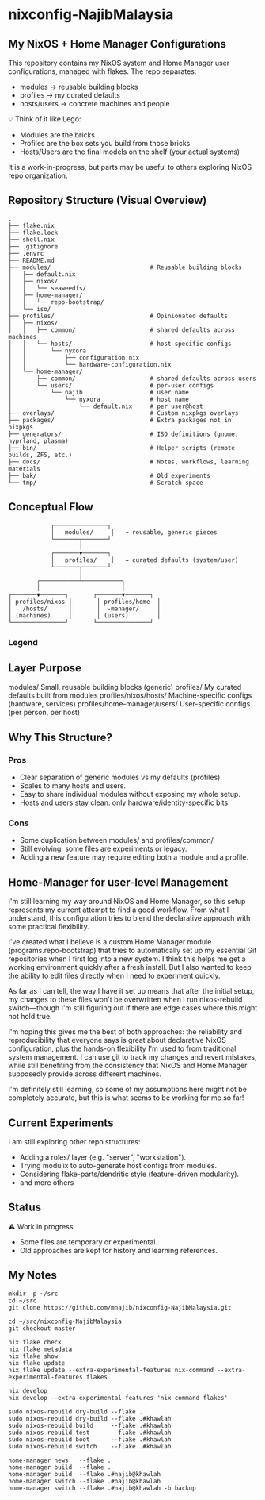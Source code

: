 # nixconfig-NajibMalaysia

## My NixOS + Home Manager Configurations

This repository contains my NixOS system and Home Manager user
configurations, managed with flakes. The repo separates:

- modules     → reusable building blocks
- profiles    → my curated defaults
- hosts/users → concrete machines and people

💡 Think of it like Lego:
- Modules are the bricks
- Profiles are the box sets you build from those bricks
- Hosts/Users are the final models on the shelf (your actual systems)

It is a work-in-progress, but parts may be useful to others
exploring NixOS repo organization.

## Repository Structure (Visual Overview)

```
.
├── flake.nix
├── flake.lock
├── shell.nix
├── .gitignore
├── .envrc
├── README.md
├── modules/                            # Reusable building blocks
│   ├── default.nix
│   ├── nixos/
│   │   └── seaweedfs/
│   ├── home-manager/
│   │   └── repo-bootstrap/
│   └── iso/
├── profiles/                           # Opinionated defaults
│   ├── nixos/
│   │   ├── common/                     # shared defaults across machines
│   │   └── hosts/                      # host-specific configs
│   │       └── nyxora
│   │           ├── configuration.nix
│   │           └── hardware-configuration.nix
│   └── home-manager/
│       ├── common/                     # shared defaults across users
│       └── users/                      # per-user configs
│           └── najib                   # user name
│               └── nyxora              # host name
│                   └── default.nix     # per user@host
├── overlays/                           # Custom nixpkgs overlays
├── packages/                           # Extra packages not in nixpkgs
├── generators/                         # ISO definitions (gnome, hyprland, plasma)
├── bin/                                # Helper scripts (remote builds, ZFS, etc.)
├── docs/                               # Notes, workflows, learning materials
├── bak/                                # Old experiments
└── tmp/                                # Scratch space
```
## Conceptual Flow

```
            ┌───────────────┐
            │   modules/     │   → reusable, generic pieces
            └───────┬───────┘
                    │
            ┌───────▼───────┐
            │   profiles/    │   → curated defaults (system/user)
            └───────┬───────┘
                    │
        ┌───────────┴───────────┐
        │                       │
┌───────▼───────┐       ┌───────▼───────┐
│ profiles/nixos │       │ profiles/home  │
│   /hosts/      │       │  -manager/     │
│ (machines)     │       │ (users)        │
└───────────────┘       └───────────────┘
```

### Legend

Layer                               Purpose
---------------------------------------------------------------
modules/                            Small, reusable building blocks (generic)
profiles/                           My curated defaults built from modules
profiles/nixos/hosts/               Machine-specific configs (hardware, services)
profiles/home-manager/users/        User-specific configs (per person, per host)

## Why This Structure?

### Pros
 - Clear separation of generic modules vs my defaults (profiles).
 - Scales to many hosts and users.
 - Easy to share individual modules without exposing my whole setup.
 - Hosts and users stay clean: only hardware/identity-specific bits.

### Cons
 - Some duplication between modules/ and profiles/common/.
 - Still evolving: some files are experiments or legacy.
 - Adding a new feature may require editing both a module and a profile.

## Home-Manager for user-level Management

I'm still learning my way around NixOS and Home Manager, so this setup represents my current attempt to find a good workflow. From what I understand, this configuration tries to blend the declarative approach with some practical flexibility.

I've created what I believe is a custom Home Manager module (programs.repo-bootstrap) that tries to automatically set up my essential Git repositories when I first log into a new system. I think this helps me get a working environment quickly after a fresh install. But I also wanted to keep the ability to edit files directly when I need to experiment quickly.

As far as I can tell, the way I have it set up means that after the initial setup, my changes to these files won't be overwritten when I run nixos-rebuild switch—though I'm still figuring out if there are edge cases where this might not hold true.

I'm hoping this gives me the best of both approaches: the reliability and reproducibility that everyone says is great about declarative NixOS configuration, plus the hands-on flexibility I'm used to from traditional system management. I can use git to track my changes and revert mistakes, while still benefiting from the consistency that NixOS and Home Manager supposedly provide across different machines.

I'm definitely still learning, so some of my assumptions here might not be completely accurate, but this is what seems to be working for me so far!

## Current Experiments

I am still exploring other repo structures:
- Adding a roles/ layer (e.g. "server", "workstation").
- Trying modulix to auto-generate host configs from modules.
- Considering flake-parts/dendritic style (feature-driven modularity).
- and more others

## Status

⚠️ Work in progress.
- Some files are temporary or experimental.
- Old approaches are kept for history and learning references.

## My Notes

```
mkdir -p ~/src
cd ~/src
git clone https://github.com/mnajib/nixconfig-NajibMalaysia.git

cd ~/src/nixconfig-NajibMalaysia
git checkout master

nix flake check
nix flake metadata
nix flake show
nix flake update
nix flake update --extra-experimental-features nix-command --extra-experimental-features flakes

nix develop
nix develop --extra-experimental-features 'nix-command flakes'

sudo nixos-rebuild dry-build --flake .
sudo nixos-rebuild dry-build --flake .#khawlah
sudo nixos-rebuild build     --flake .#khawlah
sudo nixos-rebuild test      --flake .#khawlah
sudo nixos-rebuild boot      --flake .#khawlah
sudo nixos-rebuild switch    --flake .#khawlah

home-manager news   --flake .
home-manager build  --flake .
home-manager build  --flake .#najib@khawlah
home-manager switch --flake .#najib@khawlah
home-manager switch --flake .#najib@khawlah -b backup
```
